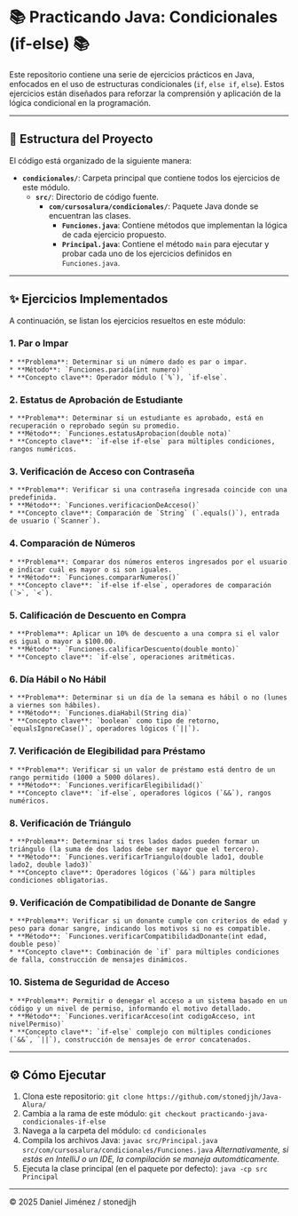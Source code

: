 # 📚 Practicando Java: Condicionales (if-else) 📚

Este repositorio contiene una serie de ejercicios prácticos en Java, enfocados en el uso de estructuras condicionales (`if`, `else if`, `else`). Estos ejercicios están diseñados para reforzar la comprensión y aplicación de la lógica condicional en la programación.

---

## 🚀 Estructura del Proyecto

El código está organizado de la siguiente manera:

-   **`condicionales/`**: Carpeta principal que contiene todos los ejercicios de este módulo.
    -   **`src/`**: Directorio de código fuente.
        -   **`com/cursosalura/condicionales/`**: Paquete Java donde se encuentran las clases.
            -   **`Funciones.java`**: Contiene métodos que implementan la lógica de cada ejercicio propuesto.
            -   **`Principal.java`**: Contiene el método `main` para ejecutar y probar cada uno de los ejercicios definidos en `Funciones.java`.

---

## ✨ Ejercicios Implementados

A continuación, se listan los ejercicios resueltos en este módulo:

### 1. **Par o Impar**
    * **Problema**: Determinar si un número dado es par o impar.
    * **Método**: `Funciones.parida(int numero)`
    * **Concepto clave**: Operador módulo (`%`), `if-else`.

### 2. **Estatus de Aprobación de Estudiante**
    * **Problema**: Determinar si un estudiante es aprobado, está en recuperación o reprobado según su promedio.
    * **Método**: `Funciones.estatusAprobacion(double nota)`
    * **Concepto clave**: `if-else if-else` para múltiples condiciones, rangos numéricos.

### 3. **Verificación de Acceso con Contraseña**
    * **Problema**: Verificar si una contraseña ingresada coincide con una predefinida.
    * **Método**: `Funciones.verificacionDeAcceso()`
    * **Concepto clave**: Comparación de `String` (`.equals()`), entrada de usuario (`Scanner`).

### 4. **Comparación de Números**
    * **Problema**: Comparar dos números enteros ingresados por el usuario e indicar cuál es mayor o si son iguales.
    * **Método**: `Funciones.compararNumeros()`
    * **Concepto clave**: `if-else if-else`, operadores de comparación (`>`, `<`).

### 5. **Calificación de Descuento en Compra**
    * **Problema**: Aplicar un 10% de descuento a una compra si el valor es igual o mayor a $100.00.
    * **Método**: `Funciones.calificarDescuento(double monto)`
    * **Concepto clave**: `if-else`, operaciones aritméticas.

### 6. **Día Hábil o No Hábil**
    * **Problema**: Determinar si un día de la semana es hábil o no (lunes a viernes son hábiles).
    * **Método**: `Funciones.diaHabil(String dia)`
    * **Concepto clave**: `boolean` como tipo de retorno, `equalsIgnoreCase()`, operadores lógicos (`||`).

### 7. **Verificación de Elegibilidad para Préstamo**
    * **Problema**: Verificar si un valor de préstamo está dentro de un rango permitido (1000 a 5000 dólares).
    * **Método**: `Funciones.verificarElegibilidad()`
    * **Concepto clave**: `if-else`, operadores lógicos (`&&`), rangos numéricos.

### 8. **Verificación de Triángulo**
    * **Problema**: Determinar si tres lados dados pueden formar un triángulo (la suma de dos lados debe ser mayor que el tercero).
    * **Método**: `Funciones.verificarTriangulo(double lado1, double lado2, double lado3)`
    * **Concepto clave**: Operadores lógicos (`&&`) para múltiples condiciones obligatorias.

### 9. **Verificación de Compatibilidad de Donante de Sangre**
    * **Problema**: Verificar si un donante cumple con criterios de edad y peso para donar sangre, indicando los motivos si no es compatible.
    * **Método**: `Funciones.verificarCompatibilidadDonante(int edad, double peso)`
    * **Concepto clave**: Combinación de `if` para múltiples condiciones de falla, construcción de mensajes dinámicos.

### 10. **Sistema de Seguridad de Acceso**
    * **Problema**: Permitir o denegar el acceso a un sistema basado en un código y un nivel de permiso, informando el motivo detallado.
    * **Método**: `Funciones.verificarAcceso(int codigoAcceso, int nivelPermiso)`
    * **Concepto clave**: `if-else` complejo con múltiples condiciones (`&&`, `||`), construcción de mensajes de error concatenados.

---

## ⚙️ Cómo Ejecutar

1.  Clona este repositorio: `git clone https://github.com/stonedjjh/Java-Alura/`
2.  Cambia a la rama de este módulo: `git checkout practicando-java-condicionales-if-else`
3.  Navega a la carpeta del módulo: `cd condicionales`
4.  Compila los archivos Java: `javac src/Principal.java src/com/cursosalura/condicionales/Funciones.java`
    *Alternativamente, si estás en IntelliJ o un IDE, la compilación se maneja automáticamente.*
5.  Ejecuta la clase principal (en el paquete por defecto): `java -cp src Principal`
---

© 2025 Daniel Jiménez / stonedjjh
